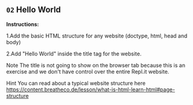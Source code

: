## `02` Hello World

**Instructions:**

1.Add the basic HTML structure for any website (doctype, html, head and body)

2.Add "Hello World" inside the title tag for the website.

Note
The title is not going to show on the browser tab because this is an exercise and we don't have control over the entire Repl.it website.

Hint
You can read about a typical website structure here
https://content.breatheco.de/lesson/what-is-html-learn-html#page-structure